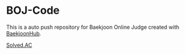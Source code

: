 # BOJ-Code
This is a auto push repository for Baekjoon Online Judge created with [BaekjoonHub](https://github.com/BaekjoonHub/BaekjoonHub).

[Solved.AC](https://solved.ac/profile/wq0212)
